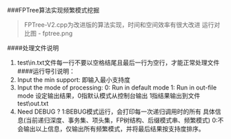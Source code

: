 ###FPTree算法实现频繁模式挖掘

>FPTree-V2.cpp为改进版的算法实现，时间和空间效率有很大改进
>运行对比图 - fptree.png

####处理文件说明
1. test\\in.txt文件每一行不要以空格结尾且最后一行为空行，才能正常处理文件
####运行导引说明：
1. Input the min support:
    即输入最小支持度
2. Input the mode of processing:
    0: Run in default mode
    1: Run in out-file mode
    设定输出结果，0指默认模式从控制台输出
    1指结果输出到文件test\\out.txt
3. Need DEBUG ?
    1:BEBUG模式运行，会打印每一次递归调用时的所有      具体信息(当前递归深度、事务集、项头集，FP树结构、后缀模式串、频繁模式)
    0:不会输出以上信息，仅输出所有频繁模式，并将最后结果按支持度排序。


